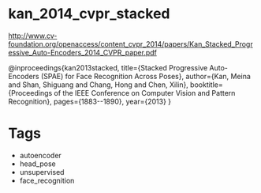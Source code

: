 # kan_2014_cvpr_stacked

http://www.cv-foundation.org/openaccess/content_cvpr_2014/papers/Kan_Stacked_Progressive_Auto-Encoders_2014_CVPR_paper.pdf

@inproceedings{kan2013stacked,
  title={Stacked Progressive Auto-Encoders (SPAE) for Face Recognition Across Poses},
  author={Kan, Meina and Shan, Shiguang and Chang, Hong and Chen, Xilin},
  booktitle={Proceedings of the IEEE Conference on Computer Vision and Pattern Recognition},
  pages={1883--1890},
  year={2013}
}

# Tags
+ autoencoder
+ head_pose
+ unsupervised
+ face_recognition